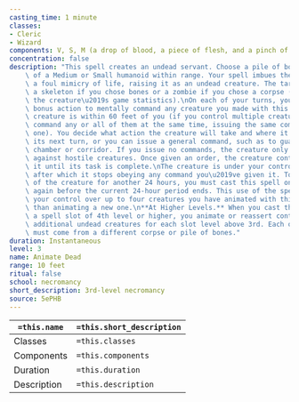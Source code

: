 ```yaml
---
casting_time: 1 minute
classes:
- Cleric
- Wizard
components: V, S, M (a drop of blood, a piece of flesh, and a pinch of bone dust)
concentration: false
description: "This spell creates an undead servant. Choose a pile of bones or a corpse\
    \ of a Medium or Small humanoid within range. Your spell imbues the target with\
    \ a foul mimicry of life, raising it as an undead creature. The target becomes\
    \ a skeleton if you chose bones or a zombie if you chose a corpse (the GM has\
    \ the creature\u2019s game statistics).\nOn each of your turns, you can use a\
    \ bonus action to mentally command any creature you made with this spell if the\
    \ creature is within 60 feet of you (if you control multiple creatures, you can\
    \ command any or all of them at the same time, issuing the same command to each\
    \ one). You decide what action the creature will take and where it will move during\
    \ its next turn, or you can issue a general command, such as to guard a particular\
    \ chamber or corridor. If you issue no commands, the creature only defends itself\
    \ against hostile creatures. Once given an order, the creature continues to follow\
    \ it until its task is complete.\nThe creature is under your control for 24 hours,\
    \ after which it stops obeying any command you\u2019ve given it. To maintain control\
    \ of the creature for another 24 hours, you must cast this spell on the creature\
    \ again before the current 24-hour period ends. This use of the spell reasserts\
    \ your control over up to four creatures you have animated with this spell, rather\
    \ than animating a new one.\n**At Higher Levels.** When you cast this spell using\
    \ a spell slot of 4th level or higher, you animate or reassert control over two\
    \ additional undead creatures for each slot level above 3rd. Each of the creatures\
    \ must come from a different corpse or pile of bones."
duration: Instantaneous
level: 3
name: Animate Dead
range: 10 feet
ritual: false
school: necromancy
short_description: 3rd-level necromancy
source: 5ePHB
---
```


| `=this.name` | `=this.short_description` |
| ------------ | ------------------------- |
| Classes      | `=this.classes`           |
| Components   | `=this.components`        |
| Duration     | `=this.duration`          |
| Description  | `=this.description`       |